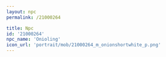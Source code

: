 ```yaml
---
layout: npc
permalink: /21000264

title: Npc
id: '21000264'
npc_name: 'Onioling'
icon_url: 'portrait/mob/21000264_m_onionshortwhite_p.png'
---
```

